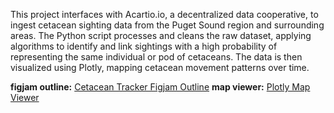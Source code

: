 This project interfaces with Acartio.io, a decentralized data cooperative, to ingest cetacean sighting data from the Puget Sound region and surrounding areas. The Python script processes and cleans the raw dataset, applying algorithms to identify and link sightings with a high probability of representing the same individual or pod of cetaceans. The data is then visualized using Plotly, mapping cetacean movement patterns over time.

**figjam outline:** [Cetacean Tracker Figjam Outline](https://www.figma.com/file/ScS28iQZn3UmhNGx3M3ItU/Untitled?type=whiteboard&node-id=0%3A1&t=FFTGM63SU3CUPBND-1)
**map viewer:** [Plotly Map Viewer](https://chart-studio.plotly.com/~skylatran03/1)
